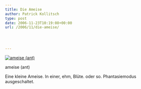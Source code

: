 ```yaml
---
title: Die Ameise
author: Patrick Kollitsch
type: post
date: 2006-11-23T10:19:08+00:00
url: /2006/11/die-ameise/




---
```

<div class="flickr">
  <a href="http://www.flickr.com/photos/schreibblogade/304263627/" title="ameise (ant)"><img src="//static.flickr.com/119/304263627_83f8e5050d.jpg" alt="ameise (ant)" /></a></p> 
  
  <p>
    ameise (ant)
  </p>
</div>

Eine kleine Ameise. In einer, ehm, Blüte. oder so. Phantasiemodus ausgeschaltet.